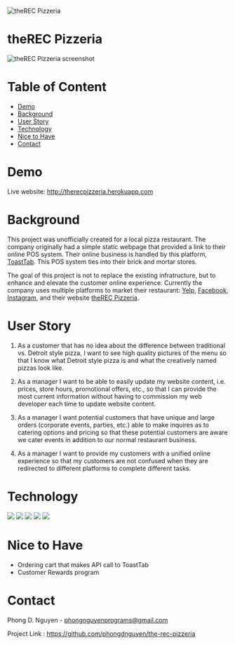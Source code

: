![theREC Pizzeria](http://therecpizzeria.herokuapp.com/images/therec_logo_sm.png)
# theREC Pizzeria

![theREC Pizzeria screenshot](https://res.cloudinary.com/therecpizzeria/image/upload/v1599243540/screenshot_wnocj3.jpg)

# Table of Content

- [Demo](#demo)
- [Background](#background)
- [User Story](#user-story)
- [Technology](#technology)
- [Nice to Have](#nice-to-have)
- [Contact](#contact)

# Demo
Live website: http://therecpizzeria.herokuapp.com

# Background

This project was unofficially created for a local pizza restaurant. The company originally had a simple static webpage that provided a link to their online POS system. Their online business is handled by this platform, [ToastTab](http://toasttab.com). This POS system ties into their brick and mortar stores. 

The goal of this project is not to replace the existing infratructure, but to enhance and elevate the customer online experience. Currently the company uses multiple platforms to market their restaurant: [Yelp](http://yelp.com/therecpizzeria), [Facebook](http://fb.com/therecpizzeria), [Instagram](http://instagram.com/therecpizzeria), and their website [theREC Pizzeria](http://therecpizzeria.com).

# User Story

1. As a customer that has no idea about the difference between traditional vs. Detroit style pizza, I want to see high quality pictures of the menu so that I know what Detroit style pizza is and what the creatively named pizzas look like. 

2. As a manager I want to be able to easily update my website content, i.e. prices, store hours, promotional offers, etc., so that I can provide the most current information without having to commission my web developer each time to update website content.

3. As a manager I want potential customers that have unique and large orders (corporate events, parties, etc.) able to make inquires as to catering options and pricing so that these potential customers are aware we cater events in addition to our normal restaurant business.

4. As a manager I want to provide my customers with a unified online experience so that my customers are not confused when they are redirected to different platforms to complete different tasks.

# Technology

![](https://img.shields.io/badge/CMS-KeystoneJS_Classic-informational?style=flat-square&logoColor=6b482f&color=ed4214) ![](https://img.shields.io/badge/Storage-Mongo_Atlas-informational?style=flat-square&logoColor=6b482f&color=ed4214) ![](https://img.shields.io/badge/Template-Handlebars-informational?style=flat-square&logoColor=6b482f&color=ed4214) ![](https://img.shields.io/badge/Image_Processing-Cloudinary-informational?style=flat-square&logoColor=6b482f&color=ed4214) ![](https://img.shields.io/badge/Email-NodeMailer-informational?style=flat-square&logoColor=6b482f&color=ed4214) 

# Nice to Have

- Ordering cart that makes API call to ToastTab
- Customer Rewards program

# Contact

Phong D. Nguyen - phongnguyenprograms@gmail.com

Project Link : https://github.com/phongdnguyen/the-rec-pizzeria
